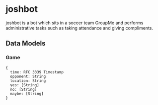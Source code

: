 # joshbot

joshbot is a bot which sits in a soccer team GroupMe and performs administrative tasks such as taking attendance and giving compliments.

## Data Models

### Game
```
{
  time: RFC 3339 Timestamp
  opponent: String
  location: String
  yes: [String]
  no: [String]
  maybe: [String]
}
```
